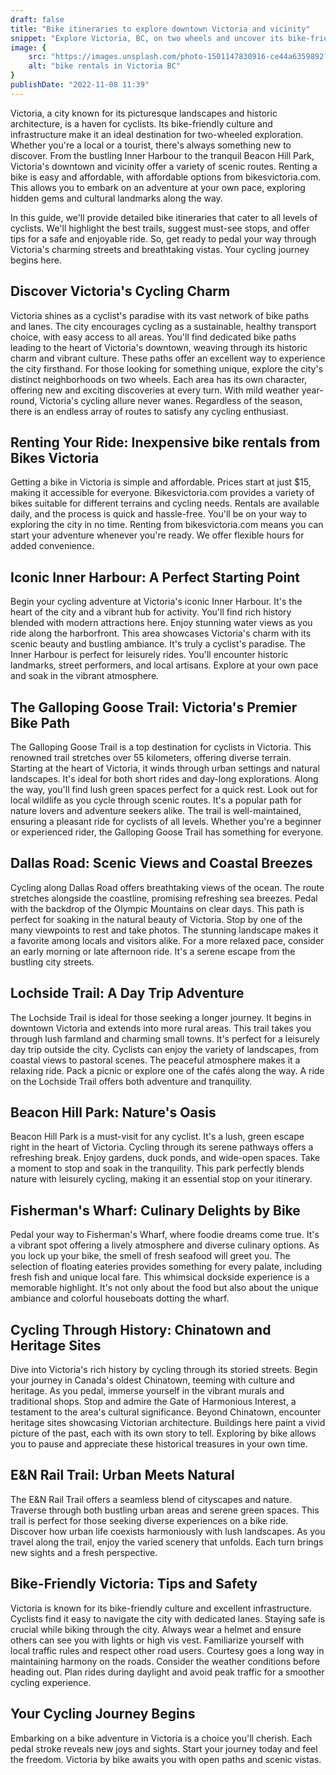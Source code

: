 ```yaml
---
draft: false
title: "Bike itineraries to explore downtown Victoria and vicinity"
snippet: "Explore Victoria, BC, on two wheels and uncover its bike-friendly charm! From the iconic Inner Harbour to scenic trails like the Galloping Goose and Dallas Road, cycling offers a unique way to experience the city's natural beauty and historic sites. With affordable bike rentals from bikesvictoria.com, your adventure begins hassle-free. Discover must-see stops, coastal views, and hidden gems at your own pace. Start your cycling journey in Victoria today."
image: {
    src: "https://images.unsplash.com/photo-1501147830916-ce44a6359892?&fit=crop&w=430&h=240",
    alt: "bike rentals in Victoria BC"
}
publishDate: "2022-11-08 11:39"
---
```


Victoria, a city known for its picturesque landscapes and historic architecture, is a haven for cyclists. Its bike-friendly culture and infrastructure make it an ideal destination for two-wheeled exploration.
Whether you're a local or a tourist, there's always something new to discover. From the bustling Inner Harbour to the tranquil Beacon Hill Park, Victoria's downtown and vicinity offer a variety of scenic routes.
Renting a bike is easy and affordable, with affordable options from bikesvictoria.com. This allows you to embark on an adventure at your own pace, exploring hidden gems and cultural landmarks along the way.

In this guide, we'll provide detailed bike itineraries that cater to all levels of cyclists. We'll highlight the best trails, suggest must-see stops, and offer tips for a safe and enjoyable ride.
So, get ready to pedal your way through Victoria's charming streets and breathtaking vistas. Your cycling journey begins here.

## Discover Victoria's Cycling Charm

Victoria shines as a cyclist's paradise with its vast network of bike paths and lanes. The city encourages cycling as a sustainable, healthy transport choice, with easy access to all areas.
You'll find dedicated bike paths leading to the heart of Victoria's downtown, weaving through its historic charm and vibrant culture. These paths offer an excellent way to experience the city firsthand.
For those looking for something unique, explore the city's distinct neighborhoods on two wheels. Each area has its own character, offering new and exciting discoveries at every turn.
With mild weather year-round, Victoria's cycling allure never wanes. Regardless of the season, there is an endless array of routes to satisfy any cycling enthusiast.

## Renting Your Ride: Inexpensive bike rentals from Bikes Victoria
Getting a bike in Victoria is simple and affordable. Prices start at just $15, making it accessible for everyone.
Bikesvictoria.com provides a variety of bikes suitable for different terrains and cycling needs.
Rentals are available daily, and the process is quick and hassle-free. You'll be on your way to exploring the city in no time.
Renting from bikesvictoria.com means you can start your adventure whenever you're ready. We offer flexible hours for added convenience.

## Iconic Inner Harbour: A Perfect Starting Point
Begin your cycling adventure at Victoria's iconic Inner Harbour. It's the heart of the city and a vibrant hub for activity. You'll find rich history blended with modern attractions here.
Enjoy stunning water views as you ride along the harborfront. This area showcases Victoria's charm with its scenic beauty and bustling ambiance. It's truly a cyclist's paradise.
The Inner Harbour is perfect for leisurely rides. You'll encounter historic landmarks, street performers, and local artisans. Explore at your own pace and soak in the vibrant atmosphere.

## The Galloping Goose Trail: Victoria's Premier Bike Path
The Galloping Goose Trail is a top destination for cyclists in Victoria. This renowned trail stretches over 55 kilometers, offering diverse terrain.
Starting at the heart of Victoria, it winds through urban settings and natural landscapes. It's ideal for both short rides and day-long explorations.
Along the way, you'll find lush green spaces perfect for a quick rest. Look out for local wildlife as you cycle through scenic routes. It's a popular path for nature lovers and adventure seekers alike.
The trail is well-maintained, ensuring a pleasant ride for cyclists of all levels. Whether you're a beginner or experienced rider, the Galloping Goose Trail has something for everyone.

## Dallas Road: Scenic Views and Coastal Breezes
Cycling along Dallas Road offers breathtaking views of the ocean. The route stretches alongside the coastline, promising refreshing sea breezes.
Pedal with the backdrop of the Olympic Mountains on clear days. This path is perfect for soaking in the natural beauty of Victoria.
Stop by one of the many viewpoints to rest and take photos. The stunning landscape makes it a favorite among locals and visitors alike.
For a more relaxed pace, consider an early morning or late afternoon ride. It's a serene escape from the bustling city streets.

## Lochside Trail: A Day Trip Adventure
The Lochside Trail is ideal for those seeking a longer journey. It begins in downtown Victoria and extends into more rural areas.
This trail takes you through lush farmland and charming small towns. It's perfect for a leisurely day trip outside the city.
Cyclists can enjoy the variety of landscapes, from coastal views to pastoral scenes. The peaceful atmosphere makes it a relaxing ride.
Pack a picnic or explore one of the cafés along the way. A ride on the Lochside Trail offers both adventure and tranquility.

## Beacon Hill Park: Nature's Oasis
Beacon Hill Park is a must-visit for any cyclist. It's a lush, green escape right in the heart of Victoria.
Cycling through its serene pathways offers a refreshing break. Enjoy gardens, duck ponds, and wide-open spaces.
Take a moment to stop and soak in the tranquility. This park perfectly blends nature with leisurely cycling, making it an essential stop on your itinerary.

## Fisherman's Wharf: Culinary Delights by Bike
Pedal your way to Fisherman's Wharf, where foodie dreams come true. It's a vibrant spot offering a lively atmosphere and diverse culinary options.
As you lock up your bike, the smell of fresh seafood will greet you. The selection of floating eateries provides something for every palate, including fresh fish and unique local fare.
This whimsical dockside experience is a memorable highlight. It's not only about the food but also about the unique ambiance and colorful houseboats dotting the wharf.

## Cycling Through History: Chinatown and Heritage Sites
Dive into Victoria's rich history by cycling through its storied streets. Begin your journey in Canada's oldest Chinatown, teeming with culture and heritage.
As you pedal, immerse yourself in the vibrant murals and traditional shops. Stop and admire the Gate of Harmonious Interest, a testament to the area's cultural significance.
Beyond Chinatown, encounter heritage sites showcasing Victorian architecture. Buildings here paint a vivid picture of the past, each with its own story to tell.
Exploring by bike allows you to pause and appreciate these historical treasures in your own time.

## E&N Rail Trail: Urban Meets Natural
The E&N Rail Trail offers a seamless blend of cityscapes and nature. Traverse through both bustling urban areas and serene green spaces.
This trail is perfect for those seeking diverse experiences on a bike ride. Discover how urban life coexists harmoniously with lush landscapes.
As you travel along the trail, enjoy the varied scenery that unfolds. Each turn brings new sights and a fresh perspective.

## Bike-Friendly Victoria: Tips and Safety
Victoria is known for its bike-friendly culture and excellent infrastructure. Cyclists find it easy to navigate the city with dedicated lanes.
Staying safe is crucial while biking through the city. Always wear a helmet and ensure others can see you with lights or high vis vest.
Familiarize yourself with local traffic rules and respect other road users. Courtesy goes a long way in maintaining harmony on the roads.
Consider the weather conditions before heading out. Plan rides during daylight and avoid peak traffic for a smoother cycling experience.

## Your Cycling Journey Begins
Embarking on a bike adventure in Victoria is a choice you'll cherish. Each pedal stroke reveals new joys and sights.
Start your journey today and feel the freedom. Victoria by bike awaits you with open paths and scenic vistas.
